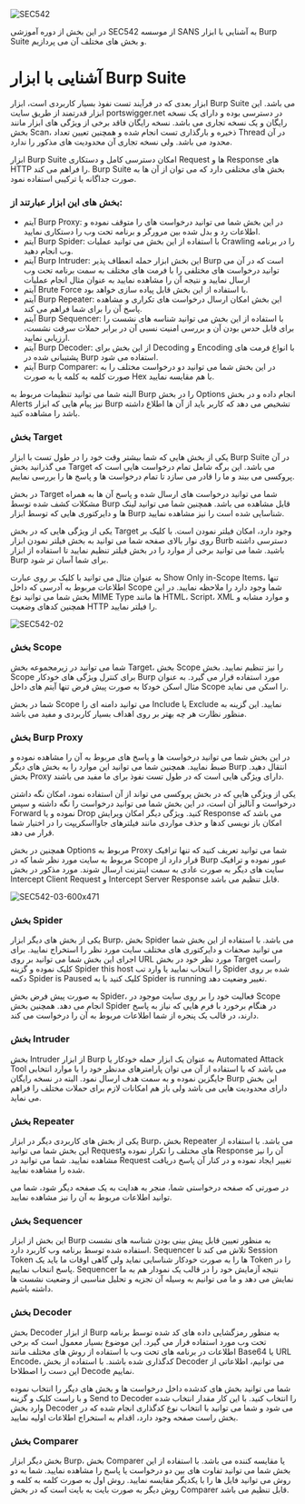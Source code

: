 ![SEC542](https://github.com/BugHunter021/Penetration-OWASP/assets/76444458/1816a797-8c84-4406-b7dd-2b4e9b53a80e)

در این بخش از دوره آموزشی SEC542 از موسسه SANS به آشنایی با ابزار Burp Suite و بخش های مختلف آن می پردازیم.

# آشنایی با ابزار Burp Suite

ابزار بعدی که در فرآیند تست نفوذ بسیار کاربردی است، ابزار Burp Suite می باشد. این ابزار قدرتمند از طریق سایت portswigger.net در دسترسی بوده و دارای یک نسخه رایگان و یک نسخه تجاری می باشد. نسخه رایگان فاقد برخی از ویژگی های ابزار مانند بخش Scan، ذخیره و بارگذاری تست انجام شده و همچنین تعیین تعداد Thread در آن محدود می باشد. ولی نسخه تجاری آن محدودیت های مذکور را ندارد.

ابزار Burp Suite امکان دسترسی کامل و دستکاری Request ها و Response های HTTP را فراهم می کند. Burp Suite بخش های مختلفی دارد که می توان از آن ها به صورت جداگانه یا ترکیبی استفاده نمود.

### بخش های این ابزار عبارتند از:

* آیتم Burp Proxy: در این بخش شما می توانید درخواست های را متوقف نموده و اطلاعات رد و بدل شده بین مرورگر و برنامه تحت وب را دستکاری نمایید.
* آیتم Burp Spider: با استفاده از این بخش می توانید عملیات Crawling را در برنامه وب انجام دهید.
* آیتم Burp Intruder: این بخش ابزار حمله انعطاف پذیر Burp است که در آن می توانید درخواست های مختلفی را با فرمت های مختلف به سمت برنامه تحت وب ارسال نمایید و نتیجه آن را مشاهده نمایید به عنوان مثال انجام عملیات
* آیتم Brute Force با استفاده از این بخش قابل پیاده سازی خواهد بود.
* آیتم Burp Repeater: این بخش امکان ارسال درخواست های تکراری و مشاهده پاسخ آن را برای شما فراهم می کند.
* آیتم Burp Sequencer: با استفاده از این بخش می توانید شناسه های نشست را برای قابل حدس بودن آن و بررسی امنیت نسبی آن در برابر حملات سرقت نشست، ارزیابی نمایید.
* آیتم Burp Decoder: از این بخش برای Decoding و Encoding با انواع فرمت های پشتیبانی شده در Burp استفاده می شود.
* آیتم Burp Comparer: در این بخش شما می توانید دو درخواست مختلف را به صورت کلمه به کلمه یا به صورت Hex با هم مقایسه نمایید.

البته شما می توانید تنظیمات مربوط به Burp را در بخش Options انجام داده و در بخش Alerts نیز پیام هایی که ابزار Burp تشخیص می دهد که کاربر باید از آن ها اطلاع داشته باشد را مشاهده کنید.

### بخش Target

یکی از بخش هایی که شما بیشتر وقت خود را در طول تست با ابزار Burp Suite در آن می گذرانید بخش Target می باشد. این برگه شامل تمام درخواست هایی است که پروکسی می بیند و ما را قادر می سازد تا تمام درخواست ها و پاسخ ها را بررسی نماییم.

در بخش Target شما می توانید درخواست های ارسال شده و پاسخ آن ها به همراه مشکلات کشف شده توسط Burp قابل مشاهده می باشد. همچنین شما می توانید لینک ها و دایرکتوری هایی که توسط ابزار Burp شناسایی شده است را نیز مشاهده نمایید.

یکی از ویژگی هایی که در بخش Target وجود دارد، امکان فیلتر نمودن است. با کلیک بر روی نوار بالای صفحه شما می توانید به بخش فیلتر نمودن ابزار Burb دسترسی داشته باشید. شما می توانید برخی از موارد را در بخش فیلتر تنظیم نمایید تا استفاده از ابزار Burp برای شما آسان تر شود.

به عنوان مثال می توانید با کلیک بر روی عبارت Show Only in-Scope Items، تنها اطلاعات مربوط به آدرسی که داخل Scope شما وجود دارد را ملاحظه نمایید. در این بخش شما می توانید نوع MIME Type ها مانند HTML، Script، XML و موارد مشابه و همچنین کدهای وضعیت HTTP را فیلتر نمایید.

![SEC542-02](https://github.com/BugHunter021/Penetration-OWASP/assets/76444458/f9982e4a-44b0-40a6-b369-531acb90cbc5)

### بخش Scope

شما می توانید در زیرمجموعه بخش Target، بخش Scope را نیز تنظیم نمایید. بخش Scope برای کنترل ویژگی های خودکار Burp مورد استفاده قرار می گیرد. به عنوان مثال اسکن خودکا به صورت پیش فرض تنها آیتم های داخل Scope را اسکن می نماید.

شما در بخش Scope می توانید دامنه ای را Include یا Exclude نمایید. این گزینه به منظور نظارت هر چه بهتر بر روی اهداف بسیار کاربردی و مفید می باشد.

### بخش Burp Proxy

در این بخش شما می توانید درخواست ها و پاسخ های مربوط به آن را مشاهده نموده و ضبط نمایید. همچنین شما می توانید این موارد را به بخش های دیگر Burp انتقال دهید. بخش Proxy دارای ویژگی هایی است که در طول تست نفوذ برای ما مفید می باشند.

یکی از ویژگی هایی که در بخش پروکسی می تواند از آن استفاده نمود، امکان نگه داشتن درخواست و آنالیز آن است، در این بخش شما می توانید درخواست را نگه داشته و سپس Forward نموده و یا Drop کنید. ویژگی دیگر امکان ویرایش Response می باشد که امکان باز نویسی کدها و حذف مواردی مانند فیلترهای جاوااسکریپت را در اختیار شما قرار می دهد.

همچنین در بخش Options مربوط به Proxy شما می توانید تعریف کنید که تنها ترافیک مربوط به سایت مورد نظر شما که در Scope قرار دارد از Burp عبور نموده و ترافیک سایت های دیگر به صورت عادی به سمت اینترنت ارسال شوند. مورد مذکور در بخش Intercept Client Request و Intercept Server Response قابل تنظیم می باشد.

![SEC542-03-600x471](https://github.com/BugHunter021/Penetration-OWASP/assets/76444458/9900d475-0ed6-43e2-b768-b5a091e3193f)

### بخش Spider

یکی از بخش های دیگر ابزار Burp، بخش Spider می باشد. با استفاده از این بخش شما می توانید صحفات و دایرکتوری های مختلف سایت مورد نظر را استخراج نمایید. برای اجرای این بخش شما می توانید بر روی URL مورد نظر خود در بخش Target راست کلیک نموده و گزینه Spider this host را انتخاب نمایید یا وارد تب Spider شده بر روی دکمه Spider is Paused کلیک کنید با به Spider is running تغییر وضعیت دهد.

به صورت پیش فرض بخش Spider، فعالیت خود را بر روی سایت موجود در Scope انجام می دهد. همچنین بخش Spider در هنگام برخورد با فرم هایی که نیاز به پاسخ دارند، در قالب یک پنجره از شما اطلاعات مربوط به آن را درخواست می کند.

### بخش Intruder

بخش Intruder از ابزار Burp به عنوان یک ابزار حمله خودکار یا Automated Attack Tool می باشد که با استفاده از آن می توان پارامترهای مدنظر خود را با موارد انتخابی جایگزین نموده و به سمت هدف ارسال نمود. البته در نسخه رایگان Burp این بخش دارای محدودیت هایی می باشد ولی باز هم امکانات لازم برای حملات مختلف را فراهم می نماید.

### بخش Repeater

یکی از بخش های کاربردی دیگر در ابزار Burp، بخش Repeater می باشد. با استفاده از این بخش شما می توانید Requestهای مختلف را تکرار نموده و Response آن را نیز مشاهده نمایید. شما می توانید در Request تغییر ایجاد نموده و در کنار آن پاسخ دریافت شده را مشاهده نمایید.

در صورتی که صفحه درخواستی شما، منجر به هدایت به یک صفحه دیگر شود، شما می توانید اطلاعات مربوط به آن را نیز مشاهده نمایید.

### بخش Sequencer

این بخش از ابزار Burp به منظور تعیین قابل پیش بینی بودن شناسه های نشست استفاده شده توسط برنامه وب کاربرد دارد. Sequencer تلاش می کند تا Session Token ها را به صورت خودکار شناسایی نماید ولی گاهی اوقات ما باید یک Token را در پاسخ انتخاب نماییم. Sequencer نتیجه آزمایش خود را در قالب یک نمودار هم به ما نمایش می دهد و ما می توانیم به وسیله آن تجزیه و تحلیل مناسبی از وضعیت نشست ها داشته باشیم.

### بخش Decoder

بخش Decoder از ابزار Burp به منظور رمزگشایی داده های کد شده توسط برنامه تحت وب مورد استفاده قرار می گیرد. این موضوع بسیار معمول است که برخی اطلاعات در برنامه های تحت وب با استفاده از روش های مختلف مانند Base64 یا URL Encode، کدگذاری شده باشند. با استفاده از بخش Decoder می توانیم، اطلاعاتی از این دست را اصطلاحا Decode نماییم.

شما می توانید بخش های کدشده داخل درخواست ها و بخش های دیگر را انتخاب نموده و با راست کلیک و گزینه Send to Decoder را انتخاب کنید. با این کار مقدار انتخاب شده وارد بخش Decoder می شود و شما می توانید با انتخاب نوع کدگذاری انجام شده که در بخش راست صفحه وجود دارد، اقدام به استخراج اطلاعات اولیه نمایید.

### بخش Comparer

بخش دیگر ابزار Burp، بخش Comparer یا مقایسه کننده می باشد. با استفاده از این بخش شما می توانید تفاوت های بین دو درخواست یا پاسخ را مشاهده نمایید. شما به دو روش می توانید فایل ها را با یکدیگر مقایسه نمایید. روش اول به صورت کلمه به کلمه و روش دیگر به صورت بایت به بایت است که در بخش Comparer قابل تنظیم می باشد.
